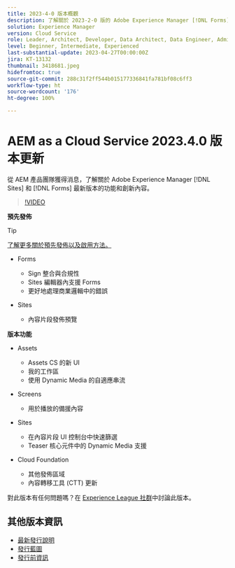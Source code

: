 ```yaml
---
title: 2023-4-0 版本概觀
description: 了解關於 2023-2-0 版的 Adobe Experience Manager [!DNL Forms] 和 [!DNL Sites] 的最新功能和創新。
solution: Experience Manager
version: Cloud Service
role: Leader, Architect, Developer, Data Architect, Data Engineer, Admin, User
level: Beginner, Intermediate, Experienced
last-substantial-update: 2023-04-27T00:00:00Z
jira: KT-13132
thumbnail: 3418681.jpeg
hidefromtoc: true
source-git-commit: 288c31f2ff544b015177336841fa781bf08c6ff3
workflow-type: ht
source-wordcount: '176'
ht-degree: 100%

---
```


# AEM as a Cloud Service 2023.4.0 版本更新

從 AEM 產品團隊獲得消息，了解關於 Adobe Experience Manager [!DNL Sites] 和 [!DNL Forms] 最新版本的功能和創新內容。

>[!VIDEO](https://video.tv.adobe.com/v/3418681/?learn=on)

**預先發佈**

>[!TIP]
>
>[了解更多關於預先發佈以及啟用方法。](https://experienceleague.adobe.com/docs/experience-manager-cloud-service/content/release-notes/prerelease.html?lang=zh-Hant)

* Forms
   * Sign 整合與合規性
   * Sites 編輯器內支援 Forms
   * 更好地處理商業邏輯中的錯誤

* Sites
   * 內容片段發佈預覽

**版本功能**

* Assets
   * Assets CS 的新 UI
   * 我的工作區
   * 使用 Dynamic Media 的自適應串流

* Screens
   * 用於播放的備援內容

* Sites
   * 在內容片段 UI 控制台中快速篩選
   * Teaser 核心元件中的 Dynamic Media 支援

* Cloud Foundation
   * 其他發佈區域
   * 內容轉移工具 (CTT) 更新

對此版本有任何問題嗎？在 [Experience League 社群](https://adobe.ly/3KCfab0)中討論此版本。

## 其他版本資訊

* [最新發行說明](https://experienceleague.adobe.com/docs/experience-manager-cloud-service/content/release-notes/home.html?lang=zh-Hant)
* [發行藍圖](https://experienceleague.adobe.com/docs/experience-manager-release-information/aem-release-updates/update-releases-roadmap.html?lang=zh-Hant)
* [發行前資訊](https://experienceleague.adobe.com/docs/experience-manager-cloud-service/content/release-notes/prerelease.html?lang=zh-Hant)
